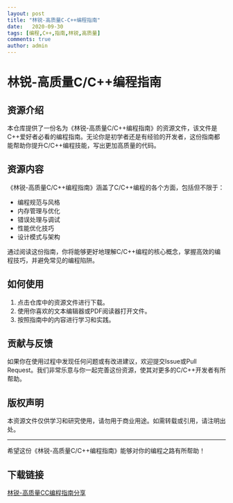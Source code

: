```yaml
---
layout: post
title: "林锐-高质量C-C++编程指南"
date:   2020-09-30
tags: [编程,C++,指南,林锐,高质量]
comments: true
author: admin
---
```

# 林锐-高质量C/C++编程指南

## 资源介绍

本仓库提供了一份名为《林锐-高质量C/C++编程指南》的资源文件，该文件是C++爱好者必看的编程指南。无论你是初学者还是有经验的开发者，这份指南都能帮助你提升C/C++编程技能，写出更加高质量的代码。

## 资源内容

《林锐-高质量C/C++编程指南》涵盖了C/C++编程的各个方面，包括但不限于：

- 编程规范与风格
- 内存管理与优化
- 错误处理与调试
- 性能优化技巧
- 设计模式与架构

通过阅读这份指南，你将能够更好地理解C/C++编程的核心概念，掌握高效的编程技巧，并避免常见的编程陷阱。

## 如何使用

1. 点击仓库中的资源文件进行下载。
2. 使用你喜欢的文本编辑器或PDF阅读器打开文件。
3. 按照指南中的内容进行学习和实践。

## 贡献与反馈

如果你在使用过程中发现任何问题或有改进建议，欢迎提交Issue或Pull Request。我们非常乐意与你一起完善这份资源，使其对更多的C/C++开发者有所帮助。

## 版权声明

本资源文件仅供学习和研究使用，请勿用于商业用途。如需转载或引用，请注明出处。

---

希望这份《林锐-高质量C/C++编程指南》能够对你的编程之路有所帮助！

## 下载链接

[林锐-高质量CC编程指南分享](https://pan.quark.cn/s/09cca9222cd0)